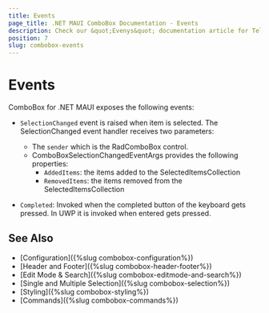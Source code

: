 ```yaml
---
title: Events
page_title: .NET MAUI ComboBox Documentation - Events
description: Check our &quot;Evenys&quot; documentation article for Telerik ComboBox for .NET MAUI control.
position: 7
slug: combobox-events
---
```


# Events

ComboBox for .NET MAUI exposes the following events:

- `SelectionChanged` event is raised when item is selected. The SelectionChanged event handler receives two parameters:
	- The `sender` which is the RadComboBox control.
	- ComboBoxSelectionChangedEventArgs provides the following properties:
		- `AddedItems`: the items added to the SelectedItemsCollection
		- `RemovedItems`: the items removed from the SelectedItemsCollection

- `Completed`: Invoked when the completed button of the keyboard gets pressed. In UWP it is invoked when entered gets pressed. 

## See Also

- [Configuration]({%slug combobox-configuration%})
- [Header and Footer]({%slug combobox-header-footer%})
- [Edit Mode & Search]({%slug combobox-editmode-and-search%}) 
- [Single and Multiple Selection]({%slug combobox-selection%})
- [Styling]({%slug combobox-styling%})
- [Commands]({%slug combobox-commands%})
